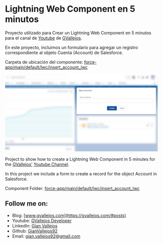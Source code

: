 # Lightning Web Component en 5 minutos
Proyecto utilizado para Crear un Lightning Web Component en 5 minutos para el canal de [Youtube](https://www.youtube.com/channel/UCDgerzX23aD7PBl57UYtabw) de [GVallejos](https://gvallejos.com/#posts).

En este proyecto, incluimos un formulario para agregar un registro correspondiente al objeto Cuenta (Account) de Salesforce.

Carpeta de ubicación del componente: [force-app/main/default/lwc/insert_account_lwc](https://github.com/gianvallejos92/sf_lwc_crear_account/tree/master/force-app/main/default/lwc/insert_account_lwc)

![Description](/picture_01.PNG)

Project to show how to create a Lightning Web Component in 5 minutes for the [GVallejos'](https://gvallejos.com/#posts) [Youtube Channel](https://www.youtube.com/channel/UCDgerzX23aD7PBl57UYtabw). 

In this project we include a form to create a record for the object Account in Salesforce.

Component Folder: [force-app/main/default/lwc/insert_account_lwc](https://github.com/gianvallejos92/sf_lwc_crear_account/tree/master/force-app/main/default/lwc/insert_account_lwc)


## Follow me on: 
- Blog: [www.gvallejos.com](https://gvallejos.com/#posts)
- Youtube: [GVallejos Developer](https://www.youtube.com/channel/UCDgerzX23aD7PBl57UYtabw)
- LinkedIn: [Gian Vallejos](https://www.linkedin.com/in/gianvallejos/)
- Github: [GianVallejos92](https://github.com/gianvallejos92)
- Email: gian.vallejos92@gmail.com


